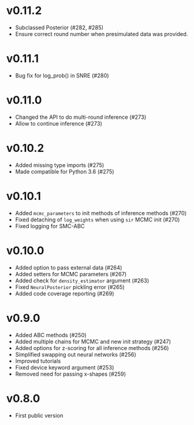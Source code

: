# v0.11.2
- Subclassed Posterior (#282, #285)
- Ensure correct round number when presimulated data was provided.


# v0.11.1
- Bug fix for log_prob() in SNRE (#280)


# v0.11.0

- Changed the API to do multi-round inference (#273)
- Allow to continue inference (#273)


# v0.10.2

- Added missing type imports (#275)
- Made compatible for Python 3.6 (#275)


# v0.10.1

- Added `mcmc_parameters` to init methods of inference methods (#270)
- Fixed detaching of `log_weights` when using `sir` MCMC init (#270)
- Fixed logging for SMC-ABC


# v0.10.0

- Added option to pass external data (#264)
- Added setters for MCMC parameters (#267)
- Added check for `density_estimator` argument (#263)
- Fixed `NeuralPosterior` pickling error (#265)
- Added code coverage reporting (#269)


# v0.9.0

- Added ABC methods (#250)
- Added multiple chains for MCMC and new init strategy (#247)
- Added options for z-scoring for all inference methods (#256)
- Simplified swapping out neural networks (#256)
- Improved tutorials
- Fixed device keyword argument (#253)
- Removed need for passing x-shapes (#259)


# v0.8.0

- First public version

